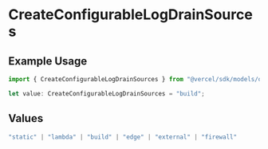 # CreateConfigurableLogDrainSources

## Example Usage

```typescript
import { CreateConfigurableLogDrainSources } from "@vercel/sdk/models/operations/createconfigurablelogdrain.js";

let value: CreateConfigurableLogDrainSources = "build";
```

## Values

```typescript
"static" | "lambda" | "build" | "edge" | "external" | "firewall"
```